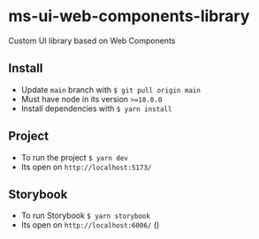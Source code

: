 # ms-ui-web-components-library

Custom UI library based on Web Components

## Install

- Update `main` branch with `$ git pull origin main`
- Must have node in its version `>=18.0.0`
- Install dependencies with `$ yarn install`

## Project

- To run the project `$ yarn dev`
- Its open on `http://localhost:5173/`

## Storybook

- To run Storybook `$ yarn storybook`
- Its open on `http://localhost:6006/`
  ()
